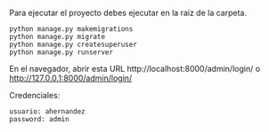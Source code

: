 Para ejecutar el proyecto debes ejecutar en la raiz de la carpeta.
```
python manage.py makemigrations
python manage.py migrate
python manage.py createsuperuser
python manage.py runserver
```

En el navegador, abrir esta URL http://localhost:8000/admin/login/ o http://127.0.0.1:8000/admin/login/

Credenciales:

```
usuario: ahernandez
password: admin
```


